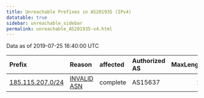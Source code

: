 ```yaml
---
title: Unreachable Prefixes in AS201935 (IPv4)
datatable: true
sidebar: unreachable_sidebar
permalink: unreachable_AS201935-v4.html
---
```


Data as of 2019-07-25 16:40:00 UTC


<div class="datatable-begin"></div>

| Prefix                                                     | Reason                                                                                                   | affected   | Authorized AS   |   MaxLength | Anchor                                         |   unreachable /24s |
|:-----------------------------------------------------------|:---------------------------------------------------------------------------------------------------------|:-----------|:----------------|------------:|:-----------------------------------------------|-------------------:|
| [185.115.207.0/24](https://stat.ripe.net/185.115.207.0/24) | [INVALID ASN](https://rpki-validator.ripe.net/announcement-preview?asn=AS201935&prefix=185.115.207.0/24) | complete   | AS15637         |          24 | [RIPE](unreachable_RIPE_NCC_RPKI_Root-v4.html) |                  1 |

<div class="datatable-end"></div>